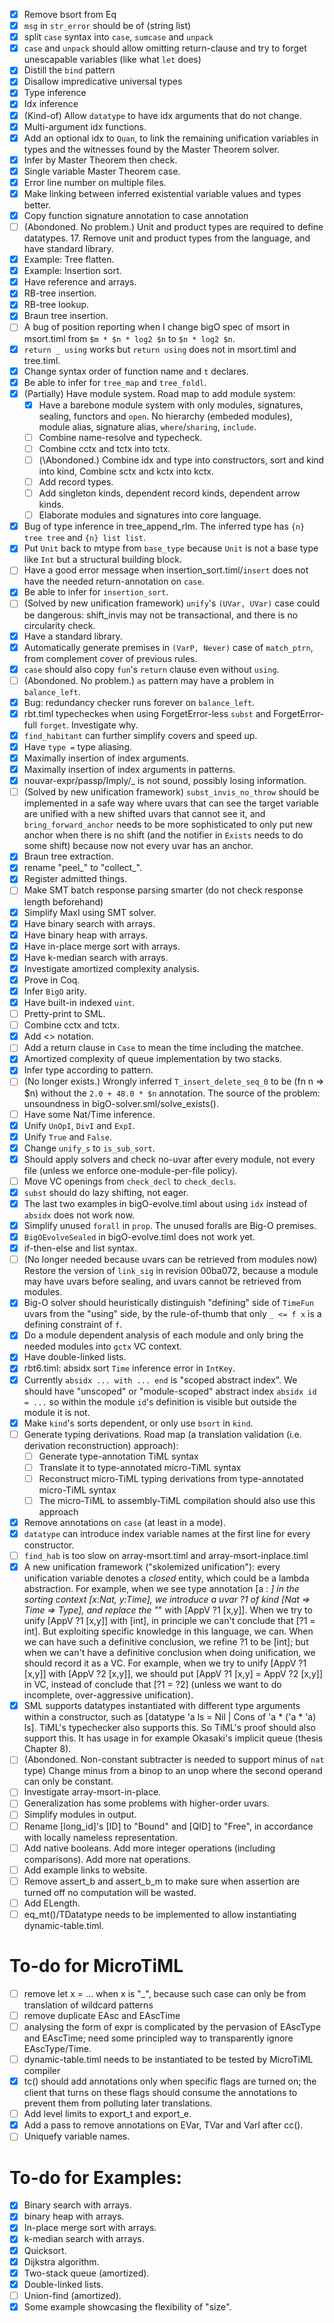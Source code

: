 - [x] Remove bsort from Eq 
- [x] `msg` in `str_error` should be of (string list)
- [x] split `case` syntax into `case`, `sumcase` and `unpack`
- [x] `case` and `unpack` should allow omitting return-clause and try to forget unescapable variables (like what `let` does)
- [x] Distill the `bind` pattern
- [x] Disallow impredicative universal types
- [x] Type inference
- [x] Idx inference
- [x] \(Kind-of) Allow `datatype` to have idx arguments that do not change.
- [x] Multi-argument idx functions.
- [x] Add an optional idx to `Quan`, to link the remaining unification variables in types and the witnesses found by the Master Theorem solver.
- [x] Infer by Master Theorem then check.
- [x] Single variable Master Theorem case.
- [x] Error line number on multiple files.
- [x] Make linking between inferred existential variable values and types better.
- [x] Copy function signature annotation to case annotation
- [ ] \(Abondoned. No problem.) Unit and product types are required to define datatypes. 17. Remove unit and product types from the language, and have standard library.
- [x] Example: Tree flatten.
- [x] Example: Insertion sort.
- [x] Have reference and arrays.
- [x] RB-tree insertion.
- [x] RB-tree lookup.
- [x] Braun tree insertion.
- [ ] A bug of position reporting when I change bigO spec of msort in msort.timl from `$m * $n * log2 $n` to `$n * log2 $n`.
- [x] `return _ using` works but `return using` does not in msort.timl and tree.timl.
- [x] Change syntax order of function name and `t` declares.
- [x] Be able to infer for `tree_map` and `tree_foldl`.
- [x] \(Partially) Have module system.
    Road map to add module system:
    * [x] Have a barebone module system with only modules, signatures, sealing, functors and `open`. No hierarchy (embeded modules), module alias, signature alias, `where`/`sharing`, `include`.
    * [ ] Combine name-resolve and typecheck.
    * [ ] Combine cctx and tctx into tctx.
    * [ ] (\Abondoned.) Combine idx and type into constructors, sort and kind into kind, Combine sctx and kctx into kctx.
    * [ ] Add record types.
    * [ ] Add singleton kinds, dependent record kinds, dependent arrow kinds.
    * [ ] Elaborate modules and signatures into core language.
- [x] Bug of type inference in tree_append_rlm. The inferred type has `{n} tree tree` and `{n} list list`.
- [x] Put `Unit` back to mtype from `base_type` because `Unit` is not a base type like `Int` but a structural building block.
- [ ] Have a good error message when insertion_sort.timl/`insert` does not have the needed return-annotation on `case`.
- [x] Be able to infer for `insertion_sort`.
- [ ] \(Solved by new unification framework) `unify`'s `(UVar, UVar)` case could be dangerous: shift_invis may not be transactional, and there is no circularity check.
- [x] Have a standard library.
- [x] Automatically generate premises in `(VarP, Never)` case of `match_ptrn`, from complement cover of previous rules.
- [x] `case` should also copy `fun`'s `return` clause even without `using`.
- [ ] \(Abondoned. No problem.) `as` pattern may have a problem in `balance_left`.
- [x] Bug: redundancy checker runs forever on `balance_left`.
- [x] rbt.timl typecheckes when using ForgetError-less `subst` and ForgetError-full `forget`. Investigate why.
- [x] `find_habitant` can further simplify covers and speed up.
- [x] Have `type =` type aliasing.
- [x] Maximally insertion of index arguments.
- [x] Maximally insertion of index arguments in patterns.
- [x] nouvar-expr/passp/Imply/_ is not sound, possibly losing information.
- [ ] \(Solved by new unification framework) `subst_invis_no_throw` should be implemented in a safe way where uvars that can see the target variable are unified with a new shifted uvars that cannot see it, and `bring_forward_anchor` needs to be more sophisticated to only put new anchor when there is no shift (and the notifier in `Exists` needs to do some shift) because now not every uvar has an anchor.
- [x] Braun tree extraction.
- [x] rename "peel_" to "collect_".
- [x] Register admitted things.
- [ ] Make SMT batch response parsing smarter (do not check response length beforehand)
- [x] Simplify MaxI using SMT solver.
- [x] Have binary search with arrays.
- [x] Have binary heap with arrays.
- [x] Have in-place merge sort with arrays.
- [x] Have k-median search with arrays.
- [x] Investigate amortized complexity analysis.
- [x] Prove in Coq.
- [x] Infer `BigO` arity.
- [x] Have built-in indexed `uint`.
- [ ] Pretty-print to SML.
- [ ] Combine cctx and tctx.
- [x] Add <> notation.
- [ ] Add a return clause in `Case` to mean the time including the matchee.
- [x] Amortized complexity of queue implementation by two stacks.
- [x] Infer type according to pattern.
- [ ] \(No longer exists.) Wrongly inferred `T_insert_delete_seq_0` to be (fn n => $n) without the `2.0 + 48.0 * $n` annotation. The source of the problem: unsoundness in bigO-solver.sml/solve_exists(). 
- [ ] Have some Nat/Time inference.
- [x] Unify `UnOpI`, `DivI` and `ExpI`.
- [x] Unify `True` and `False`.
- [x] Change `unify_s` to `is_sub_sort`.
- [x] Should apply solvers and check no-uvar after every module, not every file (unless we enforce one-module-per-file policy). 
- [ ] Move VC openings from `check_decl` to `check_decls`.
- [x] `subst` should do lazy shifting, not eager.
- [x] The last two examples in bigO-evolve.timl about using `idx` instead of `absidx` does not work now.
- [x] Simplify unused `forall` in `prop`. The unused foralls are Big-O premises.
- [x] `BigOEvolveSealed` in bigO-evolve.timl does not work yet.
- [x] if-then-else and list syntax.
- [ ] \(No longer needed because uvars can be retrieved from modules now) Restore the version of `link_sig` in revision 00ba072, because a module may have uvars before sealing, and uvars cannot be retrieved from modules.
- [x] Big-O solver should heuristically distinguish "defining" side of `TimeFun` uvars from the "using" side, by the rule-of-thumb that only `_ <= f x` is a defining constraint of `f`.
- [x] Do a module dependent analysis of each module and only bring the needed modules into `gctx` VC context.
- [x] Have double-linked lists.
- [x] rbt6.timl:  absidx sort `Time` inference error in `IntKey`.
- [x] Currently `absidx ... with ... end` is "scoped abstract index". We should have "unscoped" or "module-scoped" abstract index `absidx id = ...` so within the module `id`'s definition is visible but outside the module it is not.
- [x] Make `kind`'s sorts dependent, or only use `bsort` in `kind`.
- [ ] Generate typing derivations.
    Road map (a translation validation (i.e. derivation reconstruction) approach):
    * [ ] Generate type-annotation TiML syntax
    * [ ] Translate it to type-annotated micro-TiML syntax
    * [ ] Reconstruct micro-TiML typing derivations from type-annotated micro-TiML syntax
    * [ ] The micro-TiML to assembly-TiML compilation should also use this approach
- [x] Remove annotations on `case` (at least in a mode).
- [x] `datatype` can introduce index variable names at the first line for every constructor.
- [ ] `find_hab` is too slow on array-msort.timl and array-msort-inplace.timl
- [x] A new unification framework ("skolemized unification"): every unification variable denotes a *closed* entity, which could be a lambda abstraction. For example, when we see type annotation [a : _] in the sorting context [x:Nat, y:Time], we introduce a uvar ?1 of kind [Nat => Time => Type], and replace the "_" with [AppV ?1 [x,y]]. When we try to unify [AppV ?1 [x,y]] with [int], in principle we can't conclude that [?1 = int]. But exploiting specific knowledge in this language, we can. When we can have such a definitive conclusion, we refine ?1 to be [int]; but when we can't have a definitive conclusion when doing unification, we should record it as a VC. For example, when we try to unify [AppV ?1 [x,y]] with [AppV ?2 [x,y]], we should put [AppV ?1 [x,y] = AppV ?2 [x,y]] in VC, instead of conclude that [?1 = ?2] (unless we want to do incomplete, over-aggressive unification).
- [x] SML supports datatypes instantiated with different type arguments within a constructor, such as [datatype 'a ls = Nil | Cons of 'a * ('a * 'a) ls]. TiML's typechecker also supports this. So TiML's proof should also support this. It has usage in for example Okasaki's implicit queue (thesis Chapter 8).
- [ ] \(Abondoned. Non-constant subtracter is needed to support minus of `nat` type) Change minus from a binop to an unop where the second operand can only be constant.
- [ ] Investigate array-msort-in-place.
- [ ] Generalization has some problems with higher-order uvars.
- [ ] Simplify modules in output.
- [ ] Rename [long_id]'s [ID] to "Bound" and [QID] to "Free", in accordance with locally nameless representation.
- [ ] Add native booleans. Add more integer operations (including comparisons). Add more nat operations.
- [ ] Add example links to website.
- [ ] Remove assert_b and assert_b_m to make sure when assertion are turned off no computation will be wasted.
- [ ] Add ELength.
- [ ] eq_mt()/TDatatype needs to be implemented to allow instantiating dynamic-table.timl.

# To-do for MicroTiML

- [ ] remove let x = ... when x is "_", because such case can only be from translation of wildcard patterns
- [ ] remove duplicate EAsc and EAscTime
- [ ] analysing the form of expr is complicated by the pervasion of EAscType and EAscTime; need some principled way to transparently ignore EAscType/Time.
- [ ] dynamic-table.timl needs to be instantiated to be tested by MicroTiML compiler
- [x] tc() should add annotations only when specific flags are turned on; the client that turns on these flags should consume the annotations to prevent them from polluting later translations.
- [ ] Add level limits to export_t and export_e.
- [x] Add a pass to remove annotations on EVar, TVar and VarI after cc().
- [ ] Uniquefy variable names.

# To-do for Examples:

- [x] Binary search with arrays.
- [x] binary heap with arrays.
- [x] In-place merge sort with arrays.
- [x] k-median search with arrays.
- [x] Quicksort.
- [x] Dijkstra algorithm.
- [x] Two-stack queue (amortized).
- [x] Double-linked lists.
- [ ] Union-find (amortized).
- [x] Some example showcasing the flexibility of "size".

